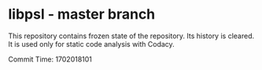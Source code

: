 # libpsl - master branch

This repository contains frozen state of the repository.
Its history is cleared. It is used only for static code
analysis with Codacy.

Commit Time: 1702018101